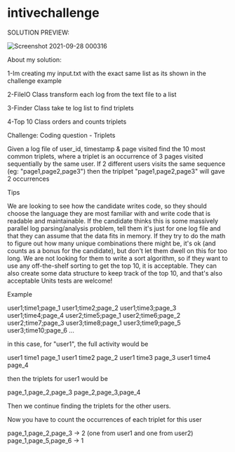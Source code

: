 # intivechallenge

SOLUTION PREVIEW:

![Screenshot 2021-09-28 000316](https://user-images.githubusercontent.com/62064327/135017229-8ddc7619-9225-4309-a866-e17b36d45376.png)

About my solution:

1-Im creating my input.txt with the exact same list as its shown in the challenge example

2-FileIO Class transform each log from the text file to a list

3-Finder Class take te log list to find triplets

4-Top 10 Class orders and counts triplets



Challenge: 
Coding question - Triplets

Given a log file of user_id, timestamp & page visited find the 10 most common triplets, where a triplet is an occurrence of 3 pages visited sequentially by the same user.
If 2 different users visits the same sequence (eg: "page1,page2,page3") then the triplpet "page1,page2,page3" will gave 2 occurrences



Tips

We are looking to see how the candidate writes code, so they should choose the language they are most familiar with and write code that is readable and maintainable.
If the candidate thinks this is some massively parallel log parsing/analysis problem, tell them it's just for one log file and that they can assume that the data fits in memory. If they try to do the math to figure out how many unique combinations there might be, it's ok (and counts as a bonus for the candidate), but don't let them dwell on this for too long.
We are not looking for them to write a sort algorithm, so if they want to use any off-the-shelf sorting to get the top 10, it is acceptable. They can also create some data structure to keep track of the top 10, and that's also acceptable
Units tests are welcome!

Example

user1;time1;page_1
user1;time2;page_2
user1;time3;page_3
user1;time4;page_4
user2;time5;page_1
user2;time6;page_2
user2;time7;page_3
user3;time8;page_1
user3;time9;page_5
user3;time10;page_6
...

in this case, for "user1", the full activity would be

user1 time1 page_1
user1 time2 page_2
user1 time3 page_3
user1 time4 page_4

then the triplets for user1 would be

page_1,page_2,page_3
page_2,page_3,page_4

Then we continue finding the triplets for the other users.

Now you have to count the occurrences of each triplet for this user

page_1,page_2,page_3 -> 2 (one from user1 and one from user2)
page_1,page_5,page_6 -> 1 




